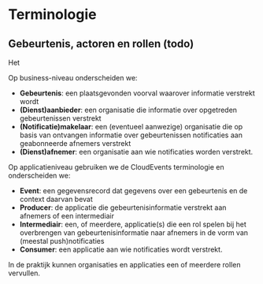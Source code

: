 # Terminologie


## Gebeurtenis, actoren en rollen (todo)

Het 

Op business-niveau onderscheiden we:
- **Gebeurtenis**: een plaatsgevonden voorval waarover informatie verstrekt wordt
- **(Dienst)aanbieder**: een organisatie die informatie over opgetreden gebeurtenissen verstrekt
- **(Notificatie)makelaar**: een  (eventueel aanwezige) organisatie die op basis van ontvangen informatie over gebeurtenissen notificaties aan geabonneerde afnemers verstrekt
- **(Dienst)afnemer**: een organisatie aan wie notificaties worden verstrekt.

Op applicatieniveau gebruiken we de CloudEvents terminologie en onderscheiden we:
- **Event**: een gegevensrecord dat gegevens over een gebeurtenis en de context daarvan bevat
- **Producer**: de applicatie die gebeurtenisinformatie verstrekt aan afnemers of een intermediair
- **Intermediair**: een, of meerdere, applicatie(s) die een rol spelen bij het overbrengen van gebeurtenisinformatie naar afnemers in de vorm van (meestal push)notificaties
- **Consumer**: een applicatie aan wie notificaties wordt verstrekt.

In de praktijk kunnen organisaties en applicaties een of meerdere rollen vervullen.
